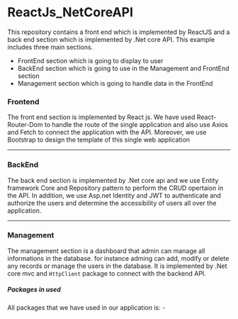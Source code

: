 # ReactJs_NetCoreAPI
This repository contains a front end which is implemented by ReactJS and a back end section which is implemented by .Net core API.
This example includes three main sections.
- FrontEnd section which is going to display to user
- BackEnd section which is going to use in the Management and FrontEnd section
- Management section which is going to handle data in the FrontEnd

<h3>Frontend</h3>
The front end section is implemented by React js. We have used React-Router-Dom to handle the route of the single application and also use Axios and Fetch to connect the application with the API. Moreover, we use Bootstrap to design the template of this single web application

<hr/>
<h3>BackEnd</h3>
The back end section is implemented by .Net core api and we use Entity framework Core and Repository pattern to perform the CRUD opertaion in the API. In addition, we use Asp.net Identity and JWT to authenticate and authorize the users and determine the accessibility of users all over the application.

<hr/>
<h3>Management</h3>
The management section is a dashboard that admin can manage all informations in the database. for instance adming can add, modify or delete any records or manage the users in the database. It is implemented by .Net core mvc and <code>HttpClient</code> package to connect with the backend API.

<h5>Packages in used</h5>
All packages that we have used in our application is: 
-
